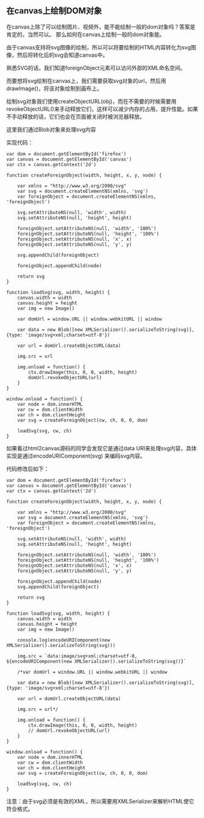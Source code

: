 ## 在canvas上绘制DOM对象

在canvas上除了可以绘制图片、视频外，能不能绘制一般的dom对象吗？答案是肯定的，当然可以。
那么如何在canvas上绘制一般的dom对象能。

由于canvas支持将svg图像的绘制，所以可以将要绘制的HTML内容转化为svg图像，然后将转化后的svg会知道canvas中。

熟悉SVG的话，我们知道foreignObject元素可以访问外部的XML命名空间。

而要想将svg绘制在canvas上，我们需要获取svg对象的url，然后用drawImage()，将该对象绘制到画布上。

绘制svg对象我们使用createObjectURL(obj)，而在不需要的时候需要用revokeObjectURL()来手动释放它们，这样可以减少内存的占用，提升性能。如果不手动释放的话，它们也会在页面被关闭时被浏览器释放。

这里我们通过Blob对象来处理svg内容

实现代码：

```
var dom = document.getElementById('firefox')
var canvas = document.getElementById('canvas')
var ctx = canvas.getContext('2d')

function createForeignObject(width, height, x, y, node) {

	var xmlns = "http://www.w3.org/2000/svg"
	var svg = document.createElementNS(xmlns, 'svg')
	var foreignObject = document.createElementNS(xmlns, 'foreignObject')

	svg.setAttributeNS(null, 'width', width)
	svg.setAttributeNS(null, 'height', height)

	foreignObject.setAttributeNS(null, 'width', '100%')
	foreignObject.setAttributeNS(null, 'height', '100%')
	foreignObject.setAttributeNS(null, 'x', x)
	foreignObject.setAttributeNS(null, 'y', y)

	svg.appendChild(foreignObject)

	foreignObject.appendChild(node)

	return svg
}

function loadSvg(svg, width, height) {
	canvas.width = width
	canvas.height = height
	var img = new Image()

	var domUrl = window.URL || window.webkitURL || window

	var data = new Blob([new XMLSerializer().serializeToString(svg)], {type: 'image/svg+xml;charset=utf-8'})

	var url = domUrl.createObjectURL(data)

	img.src = url

	img.onload = function() {
		ctx.drawImage(this, 0, 0, width, height)
		domUrl.revokeObjectURL(url)
	}
}

window.onload = function() {
	var node = dom.innerHTML
	var cw = dom.clientWidth
	var ch = dom.clientHeight
	var svg = createForeignObject(cw, ch, 0, 0, dom)

	loadSvg(svg, cw, ch)
}
```

如果看过html2canvas源码的同学会发现它是通过data URI来处理svg内容，具体实现是通过encodeURIComponent(svg) 来编码svg内容。

代码修改后如下：

```
var dom = document.getElementById('firefox')
var canvas = document.getElementById('canvas')
var ctx = canvas.getContext('2d')

function createForeignObject(width, height, x, y, node) {

	var xmlns = "http://www.w3.org/2000/svg"
	var svg = document.createElementNS(xmlns, 'svg')
	var foreignObject = document.createElementNS(xmlns, 'foreignObject')

	svg.setAttributeNS(null, 'width', width)
	svg.setAttributeNS(null, 'height', height)

	foreignObject.setAttributeNS(null, 'width', '100%')
	foreignObject.setAttributeNS(null, 'height', '100%')
	foreignObject.setAttributeNS(null, 'x', x)
	foreignObject.setAttributeNS(null, 'y', y)

	foreignObject.appendChild(node)
	svg.appendChild(foreignObject)

	return svg
}

function loadSvg(svg, width, height) {
	canvas.width = width
	canvas.height = height
	var img = new Image()

	console.log(encodeURIComponent(new XMLSerializer().serializeToString(svg)))

	img.src = `data:image/svg+xml;charset=utf-8, ${encodeURIComponent(new XMLSerializer().serializeToString(svg))}`
	
	/*var domUrl = window.URL || window.webkitURL || window

	var data = new Blob([new XMLSerializer().serializeToString(svg)], {type: 'image/svg+xml;charset=utf-8'})

	var url = domUrl.createObjectURL(data)

	img.src = url*/

	img.onload = function() {
		ctx.drawImage(this, 0, 0, width, height)
		// domUrl.revokeObjectURL(url)
	}
}

window.onload = function() {
	var node = dom.innerHTML
	var cw = dom.clientWidth
	var ch = dom.clientHeight
	var svg = createForeignObject(cw, ch, 0, 0, dom)

	loadSvg(svg, cw, ch)
}
```

注意：由于svg必须是有效的XML，所以需要用XMLSerializer来解析HTML使它符合格式。

